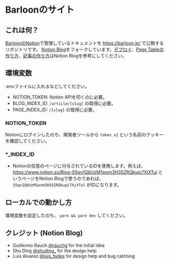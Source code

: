 # Barloonのサイト

## これは何？

[BarloonのNotion](https://www.notion.so/Barloon-bbe264ec5a974745a9e1ee2b370e00b3)で管理しているドキュメントを https://barloon.jp/ で公開するリポジトリです。 [Notion Blog](https://github.com/ijjk/notion-blog)をフォークしています。[デプロイ](https://github.com/ijjk/notion-blog#deploy-your-own)、[Page Tableの作り方](https://github.com/ijjk/notion-blog#creating-your-pages-table)、[記事の作り方](https://github.com/ijjk/notion-blog#creating-your-pages-table)はNotion Blogを参考にしてください。

## 環境変数

.envファイルに入れるなどしてください。

- NOTION_TOKEN: Notion APIを叩くのに必要。
- BLOG_INDEX_ID: `/article/[slug]` の取得に必要。
- PAGE_INDEX_ID: `/[slug]` の取得に必要。

### NOTION_TOKEN

Notionにログインしたのち、開発者ツールから `token_v2` という名前のクッキーを確認してください。

### \*_INDEX_ID

- Notionの任意のページに付与されているIDを使用します。例えば、 https://www.notion.so/Blog-S5qv1QbUzM1wxm3H3SZRQkupi7XjXTul というページをNotion Blogで使うのであれば、 `S5qv1QbUzM1wxm3H3SZRQkupi7XjXTul` がIDになります。

## ローカルでの動かし方

環境変数を設定したのち、 `yarn && yarn dev` してください。

## クレジット (Notion Blog)

- Guillermo Rauch [@rauchg](https://twitter.com/rauchg) for the initial idea
- Shu Ding [@shuding\_](https://twitter.com/shuding_) for the design help
- Luis Alvarez [@luis_fades](https://twitter.com/luis_fades) for design help and bug catching
